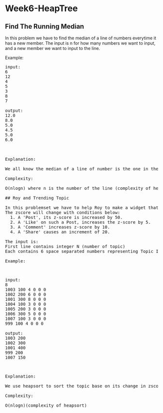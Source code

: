   # Week6-HeapTree

## Find The Running Median

In this problem we have to find the median of a line of numbers everytime it has a new member. The input is n for how many numbers we want to input, and a new member we want to input to the line. 

Example:

<pre>
input:
6
12
4
5
3
8
7

output:
12.0
8.0
5.0
4.5
5.0
6.0

<pre\>

Explanation:

We all know the median of a line of number is the one in the middle if the line is sorted. So all we have to do is sort the line everytime we input a new member, then print the one in the middle if the length of the line is odd, and 2 numbers in the middle if the length is even.

Complexity:

O(nlogn) where n is the number of the line (complexity of heapsort)

## Roy and Trending Topic

In this problemset we have to help Roy to make a widget that shows Trending Topics. Every topic has an id, and a zscore.
The zscore will change with conditions below:
  1. A 'Post', its z-score is increased by 50.
  2. A 'Like' on such a Post, increases the z-score by 5.
  3. A 'Comment' increases z-score by 10.
  4. A 'Share' causes an increment of 20.

The input is:
First line contains integer N (number of topic)
Each contains 6 space separated numbers representing Topic ID, current z-score - Z, Posts - P, Likes - L, Comments - C, Shares - S

Example:

<pre>

input:
8
1003 100 4 0 0 0
1002 200 6 0 0 0
1001 300 8 0 0 0
1004 100 3 0 0 0
1005 200 3 0 0 0
1006 300 5 0 0 0
1007 100 3 0 0 0
999 100 4 0 0 0

output:
1003 200
1002 300
1001 400
999 200
1007 150

<pre/>

Explanation:

We use heapsort to sort the topic base on its change in zscore, and then print the id and its new zscore

Complexity:

O(nlogn)(complexity of heapsort)
